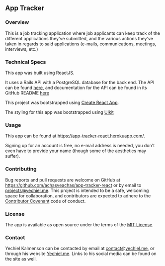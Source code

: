 ## App Tracker

### Overview

This is a job tracking application where job applicants can keep track of the different applications they've submitted, and the various actions they've taken in regards to said applications (e-mails, communications, meetings, interviews, etc.)

### Technical Specs

This app was built using ReactJS.

It uses a Rails API with a PostgreSQL database for the back end. The API can be found [here](https://app-tracker-api.herokuapp.com/api/v1/), and documentation for the API can be found in its GitHub README [here](https://github.com/achasveachas/app-tracker)

This project was bootstrapped using [Create React App](https://github.com/facebookincubator/create-react-app).

The styling for this app was bootstrapped using [UIkit](https://getuikit.com/)

### Usage

This app can be found at https://app-tracker-react.herokuapp.com/.

Signing up for an account is free, no e-mail address is needed, you don't even have to provide your name (though some of the aesthetics may suffer).

### Contributing

Bug reports and pull requests are welcome on GitHub at https://github.com/achasveachas/app-tracker-react or by email to [projects@yechiel.me](mailto:projects@yechiel.me). This project is intended to be a safe, welcoming space for collaboration, and contributors are expected to adhere to the [Contributor Covenant](http://contributor-covenant.org) code of conduct.

### License

The app is available as open source under the terms of the [MIT License](http://opensource.org/licenses/MIT).

### Contact

Yechiel Kalmenson can be contacted by email at [contact@yechiel.me](mailto:contact@yechiel.me), or through his website [Yechiel.me](http://yechiel.me). Links to his social media can be found on the site as well.
